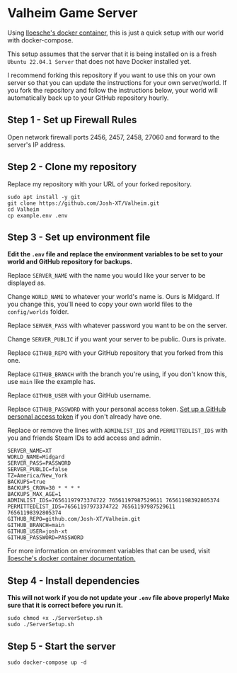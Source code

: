 # Valheim Game Server
Using [lloesche's docker container](https://hub.docker.com/r/lloesche/valheim-server), this is just a quick setup with our world with docker-compose.  

This setup assumes that the server that it is being installed on is a fresh ``Ubuntu 22.04.1 Server`` that does not have Docker installed yet.

I recommend forking this repository if you want to use this on your own server so that you can update the instructions for your own server/world.  If you fork the repository and follow the instructions below, your world will automatically back up to your GitHub repository hourly.

## Step 1 - Set up Firewall Rules
Open network firewall ports 2456, 2457, 2458, 27060 and forward to the server's IP address.

## Step 2 - Clone my repository
Replace my repository with your URL of your forked repository.

```
sudo apt install -y git
git clone https://github.com/Josh-XT/Valheim.git
cd Valheim
cp example.env .env
```

## Step 3 - Set up environment file
**Edit the ``.env`` file and replace the environment variables to be set to your world and GitHub repository for backups.**

Replace ``SERVER_NAME`` with the name you would like your server to be displayed as.

Change ``WORLD_NAME`` to whatever your world's name is.  Ours is Midgard.  If you change this, you'll need to copy your own world files to the ``config/worlds`` folder.

Replace ``SERVER_PASS`` with whatever password you want to be on the server.

Change ``SERVER_PUBLIC`` if you want your server to be public.  Ours is private.

Replace ``GITHUB_REPO`` with your GitHub repository that you forked from this one.

Replace ``GITHUB_BRANCH`` with the branch you're using, if you don't know this, use ``main`` like the example has.

Replace ``GITHUB_USER`` with your GitHub username.

Replace ``GITHUB_PASSWORD`` with your personal access token.  [Set up a GitHub personal access token](https://github.com/settings/tokens?type=beta) if you don't already have one.

Replace or remove the lines with ``ADMINLIST_IDS`` and ``PERMITTEDLIST_IDS`` with you and friends Steam IDs to add access and admin.

```
SERVER_NAME=XT
WORLD_NAME=Midgard
SERVER_PASS=PASSWORD
SERVER_PUBLIC=false
TZ=America/New_York
BACKUPS=true
BACKUPS_CRON=30 * * * *
BACKUPS_MAX_AGE=1
ADMINLIST_IDS=76561197973374722 76561197987529611 76561198392805374
PERMITTEDLIST_IDS=76561197973374722 76561197987529611 76561198392805374
GITHUB_REPO=github.com/Josh-XT/Valheim.git
GITHUB_BRANCH=main
GITHUB_USER=josh-xt
GITHUB_PASSWORD=PASSWORD
```

For more information on environment variables that can be used, visit [lloesche's docker container documentation.](https://hub.docker.com/r/lloesche/valheim-server)

## Step 4 - Install dependencies
**This will not work if you do not update your ``.env`` file above properly! Make sure that it is correct before you run it.**

```
sudo chmod +x ./ServerSetup.sh
sudo ./ServerSetup.sh
```

## Step 5 - Start the server

```
sudo docker-compose up -d
```